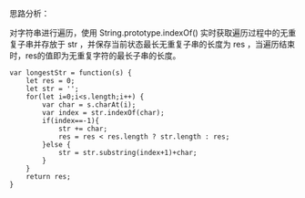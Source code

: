思路分析： 

对字符串进行遍历，使用 String.prototype.indexOf() 实时获取遍历过程中的无重复子串并存放于 str ，并保存当前状态最长无重复子串的长度为 res ，当遍历结束时，res的值即为无重复字符的最长子串的长度。

``` 
var longestStr = function(s) {
	let res = 0;
	let str = '';
	for(let i=0;i<s.length;i++) {
		var char = s.charAt(i);
		var index = str.indexOf(char);
		if(index==-1){
			str += char;
			res = res < res.length ? str.length : res;
		}else {
			str = str.substring(index+1)+char;
		}
	}
	return res;
}
```

